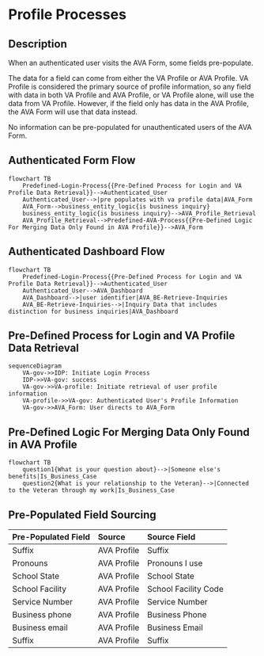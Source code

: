 # Profile Processes

## Description
When an authenticated user visits the AVA Form, some fields pre-populate.  

The data for a field can come from either the VA Profile or AVA Profile. VA Profile is considered the primary source of profile information, so any field with data in both VA Profile and AVA Profile, or VA Profile alone, will use the data from VA Profile. However, if the field only has data in the AVA Profile, the AVA Form will use that data instead.

No information can be pre-populated for unauthenticated users of the AVA Form.

## Authenticated Form Flow
```mermaid
flowchart TB
    Predefined-Login-Process{{Pre-Defined Process for Login and VA Profile Data Retrieval}}-->Authenticated_User
    Authenticated_User-->|pre populates with va profile data|AVA_Form
    AVA_Form-->business_entity_logic{is business inquiry}
    business_entity_logic{is business inquiry}-->AVA_Profile_Retrieval
    AVA_Profile_Retrieval-->Predefined-AVA-Process{{Pre-Defined Logic For Merging Data Only Found in AVA Profile}}-->AVA_Form
```

## Authenticated Dashboard Flow
```mermaid
flowchart TB
    Predefined-Login-Process{{Pre-Defined Process for Login and VA Profile Data Retrieval}}-->Authenticated_User
    Authenticated_User-->AVA_Dashboard
    AVA_Dashboard-->|user identifier|AVA_BE-Retrieve-Inquiries
    AVA_BE-Retrieve-Inquiries-->|Inquiry Data that includes distinction for business inquiries|AVA_Dashboard
```

## Pre-Defined Process for Login and VA Profile Data Retrieval
```mermaid
sequenceDiagram
    VA-gov->>IDP: Initiate Login Process
    IDP->>VA-gov: success
    VA-gov->>VA-profile: Initiate retrieval of user profile information
    VA-profile->>VA-gov: Authenticated User's Profile Information
    VA-gov->>AVA_Form: User directs to AVA_Form
```

## Pre-Defined Logic For Merging Data Only Found in AVA Profile
```mermaid
flowchart TB
    question1{What is your question about}-->|Someone else's benefits|Is_Business_Case
    question2{What is your relationship to the Veteran}-->|Connected to the Veteran through my work|Is_Business_Case
```

## Pre-Populated Field Sourcing
| Pre-Populated Field | Source | Source Field |
|:--|:--|:--|
| Suffix | AVA Profile | Suffix |
| Pronouns | AVA Profile | Pronouns I use |
| School State | AVA Profile | School State |
| School Facility | AVA Profile | School Facility Code |
| Service Number | AVA Profile | Service Number |
| Business phone | AVA Profile | Business Phone |
| Business email | AVA Profile | Business Email |
| Suffix | AVA Profile | Suffix |

